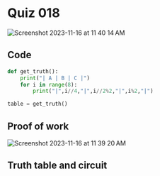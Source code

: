 # Quiz 018
<img width="max" alt="Screenshot 2023-11-16 at 11 40 14 AM" src="https://github.com/hasmhib/unit2-2024/assets/142870448/35e3c149-58c3-4a7f-b8a6-cddd23576e35">

## Code

```py
def get_truth():
    print("| A | B | C |")
    for i in range(8):
        print("|",i//4,"|",i//2%2,"|",i%2,"|")

table = get_truth()
```

## Proof of work
<img width="max" alt="Screenshot 2023-11-16 at 11 39 20 AM" src="https://github.com/hasmhib/unit2-2024/assets/142870448/dde57ce6-8787-45c8-90ef-6d57264ef85c">

## Truth table and circuit



